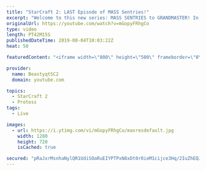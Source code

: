 ```yaml
---
title: "StarCraft 2: LAST Episode of MASS Sentries!"
excerpt: "Welcome to this new series: MASS SENTRIES to GRANDMASTER! In this series, we will see how far I can get by playing ONLY Sentries on the ladder in ALL Protoss matchups!  This is the FINAL episode of the MASS SENTRIES series! we close out with a few more epic games and a summary of the series at the end."
originalUrl: https://youtube.com/watch?v=mGopyFRhgCo
type: video
length: PT42M15S
publishedDateTime: 2019-08-04T10:03:22Z
heat: 50

featuredContent: "<iframe width=\"800\" height=\"500\" frameborder=\"0\" src=\"https://www.youtube.com/embed/mGopyFRhgCo\" allow=\"accelerometer; autoplay; encrypted-media; gyroscope; picture-in-picture\" allowfullscreen></iframe>"

provider:
  name: BeastyqtSC2
  domain: youtube.com

topics:
  - StarCraft 2
  - Protoss
tags:
  - Live

images:
  - url: https://i.ytimg.com/vi/mGopyFRhgCo/maxresdefault.jpg
    width: 1280
    height: 720
    isCached: true

secured: "pRaJxrMsnhaNylQR1UdiSOaRuEIYPTPxN8xDt0r0ieM1cijce3Hq/2IuZhEQJz5YPyVsGkLOIIaOzB+EU55dzFc78GSfIVRw6H67GmXtM9TZQBt/p7LyHoqzd+9RgdFa5vEcihywMaQPmmxQbtaZ8n5RxNyhmAY201zdg64JmyJogBLvIdqZtvs639EuFLZm8YsgsgDFp1Thl3YEF982me4Fku42ueqCcdZRqlsrlV2ECNFq1cxnCT//gm6cbR75BTh7mjiZpsASv2Evh9Db+k8jB/0NP3XsWkVslNeMdb7K5Bu31dIIeEhoD0ngD7ItdM22Y/o3g2EjY3m1fEcT/ovB8OAjNGDSyHr+xl+gncOOY2aUGW76DjN8BxC3iXI9xC5NhM6J6yYwLrhbK4ti8NOYKM5LtEJiBItfXqPl1iE=;J/TT5bz2O0ic4WaVVSKPZw=="
---
```


